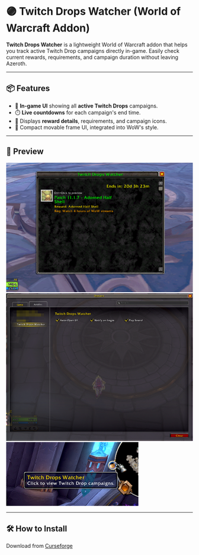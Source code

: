 # 🟣 Twitch Drops Watcher (World of Warcraft Addon)

**Twitch Drops Watcher** is a lightweight World of Warcraft addon that helps you track active Twitch Drop campaigns directly in-game. Easily check current rewards, requirements, and campaign duration without leaving Azeroth.

---

## 📦 Features

- 🔔 **In-game UI** showing all **active Twitch Drops** campaigns.
- ⏱️ **Live countdowns** for each campaign's end time.
- 🎁 Displays **reward details**, requirements, and campaign icons.
- 🧭 Compact movable frame UI, integrated into WoW's style.

---

## 📸 Preview

![Twitch Drops Watcher Preview](https://raw.githubusercontent.com/Gasteren/TwitchDropsWatcher/master/images/main.png)
![Options Menu](https://raw.githubusercontent.com/Gasteren/TwitchDropsWatcher/master/images/options.png)
![Minimap Icon](https://raw.githubusercontent.com/Gasteren/TwitchDropsWatcher/master/images/minimap.png)

---

## 🛠️ How to Install

Download from [Curseforge](https://Curseforge.com/wow/addons/twitch-drops-watcher)
